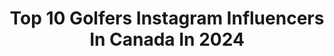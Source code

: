 ---
title: Top 10 Golfers Instagram Influencers In Canada In 2024
description: >-
  Find top golfers Instagram influencers in Canada in 2024. Most popular hashtags: #golf #golfer #golfswing #golfing.
platform: Instagram
hits: 11
text_top: Discover the top-rated Instagram accounts on inBeat.
text_bottom: Our search engine has 11 Instagram influencers like this in Canada for you to pitch.
profiles:
  - username: "casperruud"
    fullname: >-
      Casper Ruud
    bio: >-
      Professional tennis player from Norway🎾🇳🇴 XOTWOD @yonex_tennis @mysamsonite @vitaminwellnorge @theflexbeam @casper_golfer golf profile⛳️
    location: "Canada"
    followers: 557095
    engagement: 537
    commentsToLikes: 0.020683
    id: ck0vwej4xtc340i193f4gih45
    verified: true
    hashtags: "#rolandgarros, #ibi23, #tennis, #beyondwhatisee"
  - username: "nayanmurdoch"
    fullname: >-
      Nayan Calsin Murdoch
    bio: >-
      pro golfer ✉️ nayangolfs@gmail.com
    location: "Canada"
    followers: 11838
    engagement: 252
    commentsToLikes: 0.008999
    id: ck6ucbiz5emun0j71kiey809b
    verified: false
    hashtags: "#golf, #golftips, #golfer, #golfbabe"
  - username: "britbristow"
    fullname: >-
      𝑩𝒓𝒊𝒕𝒕𝒂𝒏𝒚 𝑩𝒓𝒊𝒔𝒕𝒐𝒘
    bio: >-
      Actor | Host | Producer | Writer | Wannabe golfer
    location: "Canada"
    followers: 14918
    engagement: 937
    commentsToLikes: 0.054606
    id: ck5q9cyiwahfw0i11dp6xxj7s
    verified: false
    hashtags: ""
  - username: "ekgolf18"
    fullname: >-
      Eileen Kelly ⛳️🇨🇦
    bio: >-
      Played golf professionally. Sharing golf tips & golf travels ⛳️. Financial Advisor
    location: "Canada"
    followers: 58103
    engagement: 153
    commentsToLikes: 0.095765
    id: ck6ucbxmgeozl0j71jt1lsfy0
    verified: false
    hashtags: "#instagolfer, #golfcourses, #taylormade, #golfpractice"
  - username: "macbouchergolf"
    fullname: >-
      Mac
    bio: >-
      • 📍- 🇨🇦 • @mac.boucher - Personal account • @primogolfapparel - MAC15 • #teamtaylormade 🍁 • @taylormade_ca @taylormadegolf • @leftygolfgang 🤙🏼
    location: "Canada"
    followers: 329800
    engagement: 66
    commentsToLikes: 0.011923
    id: cl1wotn61e14g0i230qu4u5or
    verified: false
    hashtags: "#golftravel, #teamtaylormade, #golfswing, #golfing"
  - username: "jasmincullgolf"
    fullname: >-
      Jasmin Cull | PGA Tour Driven
    bio: >-
      🏌️| Follow my journey to the PGA Tour ⛳️| Tips and techniques, let’s learn together 🇨🇦| Former Pro Volleyball 📍| Toronto, On 📧| For partnership
    location: "Canada"
    followers: 11452
    engagement: 707
    commentsToLikes: 0.069949
    id: ck6ui4hncd0in0j71taxyr0mw
    verified: false
    hashtags: "#golfclub, #golfdigest, #golfchannel, #nike"
  - username: "cabotlinks"
    fullname: >-
      Cabot Cape Breton
    bio: >-
      Home of two World Top 100 golf courses ⛳️ | Cabot Links & Cabot Cliffs | Inverness, Nova Scotia 🇨🇦
    location: "Canada"
    followers: 35656
    engagement: 319
    commentsToLikes: 0.033215
    id: ck0tz6i4up86q0i19wykygtxc
    verified: false
    hashtags: "#golfing, #linksgolftravel, #golf365, #golftravel"
  - username: "notmarcanthony"
    fullname: >-
      Marc-Anthony Sinagoga
    bio: >-
      Stand-Up & Sketch
    location: "Canada"
    followers: 131160
    engagement: 1436
    commentsToLikes: 0.032126
    id: ck6tpydleoby40j718kfczeod
    verified: false
    hashtags: "#italiancontent, #italiancomedy, #tradition, #italian"
  - username: "justinpasutto"
    fullname: >-
      Justin Pasutto
    bio: >-
      Father, Creator, Husband, Developer ▪️justin@pasuttomedia.com ♥️ @jillian.harris
    location: "Canada"
    followers: 193730
    engagement: 401
    commentsToLikes: 0.020382
    id: ck0u6hgbg236t0i19i5e527jv
    verified: true
    hashtags: "#golfaddict, #golf, #golfcoursereview, #teetime"
  - username: "evanfitness_nyc"
    fullname: >-
      Fitness Coach/ Content Creator
    bio: >-
      👨🏽‍💻 @mayweatherfittribeca 🎥/📸 @thebettscontent 🥊 @gritbxng 🙋🏽‍♂️ @musemodelsnyc
    location: "Canada"
    followers: 47717
    engagement: 77
    commentsToLikes: 0.120179
    id: ck5c6v2zx69a20i11j2s8bb7w
    verified: true
    hashtags: "#nyc, #75hard, #toronto, #c4yp"
---